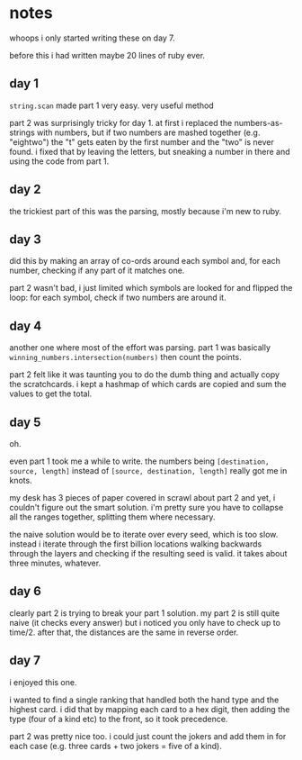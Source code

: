 # notes

whoops i only started writing these on day 7.

before this i had written maybe 20 lines of ruby ever.

## day 1

`string.scan` made part 1 very easy. very useful method

part 2 was surprisingly tricky for day 1. at first i replaced the numbers-as-strings with numbers, but if two numbers are mashed together (e.g. "eightwo") the "t" gets eaten by the first number and the "two" is never found. i fixed that by leaving the letters, but sneaking a number in there and using the code from part 1.

## day 2

the trickiest part of this was the parsing, mostly because i'm new to ruby.

## day 3

did this by making an array of co-ords around each symbol and, for each number, checking if any part of it matches one.

part 2 wasn't bad, i just limited which symbols are looked for and flipped the loop: for each symbol, check if two numbers are around it.

## day 4

another one where most of the effort was parsing. part 1 was basically `winning_numbers.intersection(numbers)` then count the points.

part 2 felt like it was taunting you to do the dumb thing and actually copy the scratchcards. i kept a hashmap of which cards are copied and sum the values to get the total.

## day 5

oh.

even part 1 took me a while to write. the numbers being `[destination, source, length]` instead of `[source, destination, length]` really got me in knots.

my desk has 3 pieces of paper covered in scrawl about part 2 and yet, i couldn't figure out the smart solution. i'm pretty sure you have to collapse all the ranges together, splitting them where necessary. 

the naive solution would be to iterate over every seed, which is too slow. instead i iterate through the first billion locations walking backwards through the layers and checking if the resulting seed is valid. it takes about three minutes, whatever.

## day 6

clearly part 2 is trying to break your part 1 solution. my part 2 is still quite naive (it checks every answer) but i noticed you only have to check up to time/2. after that, the distances are the same in reverse order.

## day 7

i enjoyed this one.

i wanted to find a single ranking that handled both the hand type and the highest card. i did that by mapping each card to a hex digit, then adding the type (four of a kind etc) to the front, so it took precedence.

part 2 was pretty nice too. i could just count the jokers and add them in for each case (e.g. three cards + two jokers = five of a kind).

